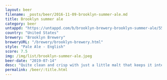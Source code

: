 ```yaml
---
layout: beer
filename: _posts/beer/2016-11-09-brooklyn-summer-ale.md
title: Brooklyn summer ale
category: beer
untappd: "https://untappd.com/b/brooklyn-brewery-brooklyn-summer-ale/5571"
country: "United States"
brewery: "Brooklyn Brewery"
breweryURL: "/brewery/brooklyn-brewery.html"
style: "Pale Ale - English"
score: 7.5
img: /img/list/brooklyn-summer-ale.jpeg
beer-date: "2019-07-14"
desc: "Quite clean and crisp with just a little malt that keeps it interesting"
permalink: /beer/:title.html
---
```

